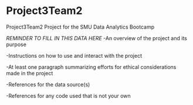 # Project3Team2
Project3Team2 Project for the SMU Data Analytics Bootcamp

*REMINDER TO FILL IN THIS DATA HERE*
-An overview of the project and its purpose

-Instructions on how to use and interact with the project

-At least one paragraph summarizing efforts for ethical considerations made in the project

-References for the data source(s)

-References for any code used that is not your own
